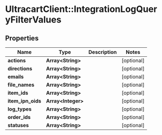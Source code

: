 # UltracartClient::IntegrationLogQueryFilterValues

## Properties
Name | Type | Description | Notes
------------ | ------------- | ------------- | -------------
**actions** | **Array&lt;String&gt;** |  | [optional] 
**directions** | **Array&lt;String&gt;** |  | [optional] 
**emails** | **Array&lt;String&gt;** |  | [optional] 
**file_names** | **Array&lt;String&gt;** |  | [optional] 
**item_ids** | **Array&lt;String&gt;** |  | [optional] 
**item_ipn_oids** | **Array&lt;Integer&gt;** |  | [optional] 
**log_types** | **Array&lt;String&gt;** |  | [optional] 
**order_ids** | **Array&lt;String&gt;** |  | [optional] 
**statuses** | **Array&lt;String&gt;** |  | [optional] 


